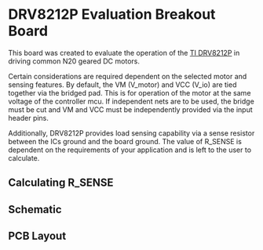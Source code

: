 # DRV8212P Evaluation Breakout Board

This board was created to evaluate the operation of the [TI DRV8212P](https://www.ti.com/product/DRV8212P) in driving common N20 geared DC motors.

Certain considerations are required dependent on the selected motor and sensing features. By default, the VM (V_motor) and VCC (V_io) are tied together via the bridged pad. This is for operation of the motor at the same voltage of the controller mcu. If independent nets are to be used, the bridge must be cut and VM and VCC must be independently provided via the input header pins. 

Additionally, DRV8212P provides load sensing capability via a sense resistor between the ICs ground and the board ground. The value of R_SENSE is dependent on the requirements of your application and is left to the user to calculate. 

## Calculating R_SENSE

## Schematic

## PCB Layout

